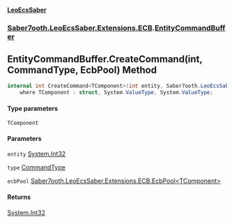 #### [LeoEcsSaber](index.md 'index')
### [Saber7ooth.LeoEcsSaber.Extensions.ECB](Saber7ooth.LeoEcsSaber.Extensions.ECB.md 'Saber7ooth.LeoEcsSaber.Extensions.ECB').[EntityCommandBuffer](EntityCommandBuffer.md 'Saber7ooth.LeoEcsSaber.Extensions.ECB.EntityCommandBuffer')

## EntityCommandBuffer.CreateCommand<TComponent>(int, CommandType, EcbPool<TComponent>) Method

```csharp
internal int CreateCommand<TComponent>(int entity, Saber7ooth.LeoEcsSaber.Extensions.ECB.CommandType type, out Saber7ooth.LeoEcsSaber.Extensions.ECB.EcbPool<TComponent> ecbPool)
    where TComponent : struct, System.ValueType, System.ValueType;
```
#### Type parameters

<a name='Saber7ooth.LeoEcsSaber.Extensions.ECB.EntityCommandBuffer.CreateCommand_TComponent_(int,Saber7ooth.LeoEcsSaber.Extensions.ECB.CommandType,Saber7ooth.LeoEcsSaber.Extensions.ECB.EcbPool_TComponent_).TComponent'></a>

`TComponent`
#### Parameters

<a name='Saber7ooth.LeoEcsSaber.Extensions.ECB.EntityCommandBuffer.CreateCommand_TComponent_(int,Saber7ooth.LeoEcsSaber.Extensions.ECB.CommandType,Saber7ooth.LeoEcsSaber.Extensions.ECB.EcbPool_TComponent_).entity'></a>

`entity` [System.Int32](https://docs.microsoft.com/en-us/dotnet/api/System.Int32 'System.Int32')

<a name='Saber7ooth.LeoEcsSaber.Extensions.ECB.EntityCommandBuffer.CreateCommand_TComponent_(int,Saber7ooth.LeoEcsSaber.Extensions.ECB.CommandType,Saber7ooth.LeoEcsSaber.Extensions.ECB.EcbPool_TComponent_).type'></a>

`type` [CommandType](CommandType.md 'Saber7ooth.LeoEcsSaber.Extensions.ECB.CommandType')

<a name='Saber7ooth.LeoEcsSaber.Extensions.ECB.EntityCommandBuffer.CreateCommand_TComponent_(int,Saber7ooth.LeoEcsSaber.Extensions.ECB.CommandType,Saber7ooth.LeoEcsSaber.Extensions.ECB.EcbPool_TComponent_).ecbPool'></a>

`ecbPool` [Saber7ooth.LeoEcsSaber.Extensions.ECB.EcbPool&lt;](EcbPool_TComponent_.md 'Saber7ooth.LeoEcsSaber.Extensions.ECB.EcbPool<TComponent>')[TComponent](EntityCommandBuffer.CreateCommand_TComponent_(int,CommandType,EcbPool_TComponent_).md#Saber7ooth.LeoEcsSaber.Extensions.ECB.EntityCommandBuffer.CreateCommand_TComponent_(int,Saber7ooth.LeoEcsSaber.Extensions.ECB.CommandType,Saber7ooth.LeoEcsSaber.Extensions.ECB.EcbPool_TComponent_).TComponent 'Saber7ooth.LeoEcsSaber.Extensions.ECB.EntityCommandBuffer.CreateCommand<TComponent>(int, Saber7ooth.LeoEcsSaber.Extensions.ECB.CommandType, Saber7ooth.LeoEcsSaber.Extensions.ECB.EcbPool<TComponent>).TComponent')[&gt;](EcbPool_TComponent_.md 'Saber7ooth.LeoEcsSaber.Extensions.ECB.EcbPool<TComponent>')

#### Returns
[System.Int32](https://docs.microsoft.com/en-us/dotnet/api/System.Int32 'System.Int32')